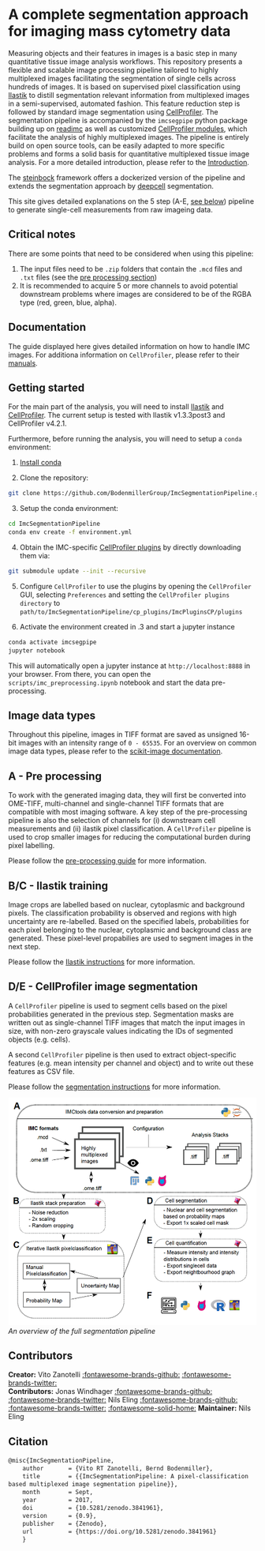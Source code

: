 # A complete segmentation approach for imaging mass cytometry data

Measuring objects and their features in images is a basic step in many quantitative tissue image analysis workflows. 
This repository presents a flexible and scalable image processing pipeline tailored to highly multiplexed images facilitating the segmentation of single cells across hundreds of images. 
It is based on supervised pixel classification using [Ilastik](https://www.ilastik.org/) to distill segmentation relevant information from multiplexed images in a semi-supervised, automated fashion. 
This feature reduction step is followed by standard image segmentation using [CellProfiler](https://cellprofiler.org/).
The segmentation pipeline is accompanied by the `imcsegpipe` python package building up on [readimc](https://github.com/BodenmillerGroup/readimc) as well as customized [CellProfiler modules](https://github.com/BodenmillerGroup/ImcPluginsCP), which facilitate the analysis of highly multiplexed images. 
The pipeline is entirely build on open source tools, can be easily adapted to more specific problems and forms a solid basis for quantitative multiplexed tissue image analysis.
For a more detailed introduction, please refer to the [Introduction](intro.md).

The [steinbock](https://github.com/BodenmillerGroup/steinbock) framework offers a dockerized version of the pipeline and extends the segmentation approach by [deepcell](https://github.com/vanvalenlab/intro-to-deepcell) segmentation. 

This site gives detailed explanations on the 5 step (A-E, [see below](#overview)) pipeline to generate single-cell measurements from raw imageing data. 

## Critical notes

There are some points that need to be considered when using this pipeline:

1. The input files need to be `.zip` folders that contain the `.mcd` files and `.txt` files (see the [pre processing section](prepro.md))
2. It is recommended to acquire 5 or more channels to avoid potential downstream problems where images are considered to be of the RGBA type (red, green, blue, alpha).

## Documentation

The guide displayed here gives detailed information on how to  handle IMC images.
For additiona information on `CellProfiler`, please refer to their [manuals](https://cellprofiler.org/manuals).

## Getting started

For the main part of the analysis, you will need to install [Ilastik](https://www.ilastik.org/download.html) and [CellProfiler](https://cellprofiler.org/releases).
The current setup is tested with Ilastik v1.3.3post3 and CellProfiler v4.2.1.

Furthermore, before running the analysis, you will need to setup a `conda` environment:

1. [Install conda](https://docs.conda.io/projects/conda/en/latest/user-guide/install/)

2. Clone the repository: 

```bash
git clone https://github.com/BodenmillerGroup/ImcSegmentationPipeline.git
```

3. Setup the conda environment: 

```bash
cd ImcSegmentationPipeline
conda env create -f environment.yml
```

4. Obtain the IMC-specific [CellProfiler plugins](https://github.com/BodenmillerGroup/ImcPluginsCP) by directly downloading them via:

```bash
git submodule update --init --recursive
```

5. Configure `CellProfiler` to use the plugins by opening the `CellProfiler` GUI, selecting `Preferences` and setting the `CellProfiler plugins directory` to `path/to/ImcSegmentationPipeline/cp_plugins/ImcPluginsCP/plugins`

6. Activate the environment created in .3 and start a jupyter instance

```bash
conda activate imcsegpipe
jupyter notebook
```

This will automatically open a jupyter instance at `http://localhost:8888` in your browser.
From there, you can open the `scripts/imc_preprocessing.ipynb` notebook and start the data pre-processing.

## Image data types

Throughout this pipeline, images in TIFF format are saved as unsigned 16-bit images with an intensity range of `0 - 65535`. For an overview on common image data types, please refer to the [scikit-image documentation](https://scikit-image.org/docs/dev/user_guide/data_types.html). 

## A - Pre processing

To work with the generated imaging data, they will first be converted into OME-TIFF, multi-channel and single-channel TIFF formats that are compatible with most imaging software.
A key step of the pre-processing pipeline is also the selection of channels for (i) downstream cell measurements and (ii) ilastik pixel classification. 
A `CellProfiler` pipeline is used to crop smaller images for reducing the computational burden during pixel labelling.

Please follow the [pre-processing guide](prepro.md) for more information. 

## B/C - Ilastik training

Image crops are labelled based on nuclear, cytoplasmic and background pixels. 
The classification probability is observed and regions with high uncertainty are re-labelled.
Based on the specified labels, probabilities for each pixel belonging to the nuclear, cytoplasmic and background class are generated. 
These pixel-level propabilies are used to segment images in the next step.

Please follow the [Ilastik instructions](ilastik.md) for more information.

## D/E - CellProfiler image segmentation

A `CellProfiler` pipeline is used to segment cells based on the pixel probabilities generated in the previous step. 
Segmentation masks are written out as single-channel TIFF images that match the input images in size, with non-zero grayscale values indicating the IDs of segmented objects (e.g. cells).

A second `CellProfiler` pipeline is then used to extract object-specific features (e.g. mean intensity per channel and object) and to write out these features as CSV file.

Please follow the [segmentation instructions](segmentation.md) for more information.

![full_pipeline](img/Full_pipeline.png)
*<a name="overview">An overview of the full segmentation pipeline</a>*

## Contributors

**Creator:** Vito Zanotelli [:fontawesome-brands-github:](https://github.com/votti) [:fontawesome-brands-twitter:](https://twitter.com/ZanotelliVRT)    
**Contributors:** Jonas Windhager [:fontawesome-brands-github:](https://github.com/jwindhager) [:fontawesome-brands-twitter:](https://twitter.com/JonasWindhager) Nils Eling [:fontawesome-brands-github:](https://github.com/nilseling) [:fontawesome-brands-twitter:](https://twitter.com/NilsEling) [:fontawesome-solid-home:](https://nilseling.github.io/)
**Maintainer:** Nils Eling

## Citation

```
@misc{ImcSegmentationPipeline,
    author       = {Vito RT Zanotelli, Bernd Bodenmiller},
    title        = {{ImcSegmentationPipeline: A pixel-classification based multiplexed image segmentation pipeline}},
    month        = Sept,
    year         = 2017,
    doi          = {10.5281/zenodo.3841961},
    version      = {0.9},
    publisher    = {Zenodo},
    url          = {https://doi.org/10.5281/zenodo.3841961}
    }
```
